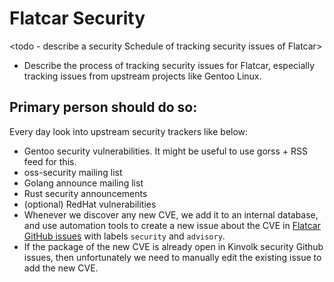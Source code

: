 # Flatcar Security 
<todo - describe a security Schedule of tracking security issues of Flatcar>
- Describe the process of tracking security issues for Flatcar, especially tracking issues from upstream projects like Gentoo Linux.

## Primary person should do so:

Every day look into upstream security trackers like below:
- Gentoo security vulnerabilities. It might be useful to use gorss + RSS feed for this.
- oss-security mailing list
- Golang announce mailing list
- Rust security announcements
- (optional) RedHat vulnerabilities
- Whenever we discover any new CVE, we add it to an internal database, and use automation tools to create a new issue about the CVE in [Flatcar GitHub issues](https://github.com/Flatcar/Flatcar/issues) with labels `security` and `advisory`.
- If the package of the new CVE is already open in Kinvolk security Github issues, then unfortunately we need to manually edit the existing issue to add the new CVE.
